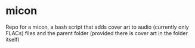 # micon
Repo for a micon, a bash script that adds cover art to audio (currently only FLACs) files and the parent folder (provided there is cover art in the folder itself)
